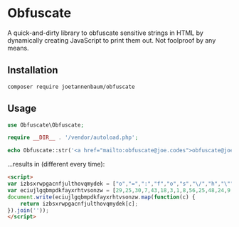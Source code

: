 # Obfuscate

A quick-and-dirty library to obfuscate sensitive strings in HTML by dynamically creating JavaScript to print them out. Not foolproof by any means.

## Installation

```
composer require joetannenbaum/obfuscate
```

## Usage

```php
use Obfuscate\Obfuscate;

require __DIR__ . '/vendor/autoload.php';

echo Obfuscate::str('<a href="mailto:obfuscate@joe.codes">obfuscate@joe.codes</a>'));
```

...results in (different every time):

```html
<script>
var izbsxrwpgacnfjulthovqmydek = ["o","=",":","f","o","s","\/","h","\"","t","d","\"","c","s",">","t","u","b","e","e","o","c","o","d","l","a","f","e","c","<"," ","<",".","s","o","e","j","e","o",">","a","s","@","r","t","f","a","c","i","u","e",".","a","@","j","o","m","b","e","a"];
var eciujlgqbmpdkfayxrhtvsonzw = [29,25,30,7,43,18,3,1,8,56,25,48,24,9,0,2,0,17,3,16,5,12,25,9,18,42,36,0,18,32,12,0,10,18,5,8,14,0,17,3,16,5,12,25,9,18,42,36,0,18,32,12,0,10,18,5,29,6,25,14];
document.write(eciujlgqbmpdkfayxrhtvsonzw.map(function(c) {
    return izbsxrwpgacnfjulthovqmydek[c];
}).join(''));
</script>
```
